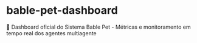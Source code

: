 # bable-pet-dashboard
🎯 Dashboard oficial do Sistema Bable Pet - Métricas e monitoramento em tempo real dos agentes multiagente
